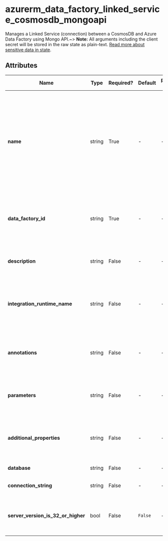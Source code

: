 # azurerm_data_factory_linked_service_cosmosdb_mongoapi

Manages a Linked Service (connection) between a CosmosDB and Azure Data Factory using Mongo API.~> **Note:** All arguments including the client secret will be stored in the raw state as plain-text. [Read more about sensitive data in state](/docs/state/sensitive-data.html).

## Attributes

| Name | Type | Required? | Default  | possible values | Description |
| ---- | ---- | --------- | -------- | ----------- | ----------- |
| **name** | string | True | -  |  -  | Specifies the name of the Data Factory Linked Service. Changing this forces a new resource to be created. Must be unique within a data factory. See the [Microsoft documentation](https://docs.microsoft.com/azure/data-factory/naming-rules) for all restrictions. | 
| **data_factory_id** | string | True | -  |  -  | The Data Factory ID in which to associate the Linked Service with. Changing this forces a new resource. | 
| **description** | string | False | -  |  -  | The description for the Data Factory Linked Service. | 
| **integration_runtime_name** | string | False | -  |  -  | The integration runtime reference to associate with the Data Factory Linked Service. | 
| **annotations** | string | False | -  |  -  | List of tags that can be used for describing the Data Factory Linked Service. | 
| **parameters** | string | False | -  |  -  | A map of parameters to associate with the Data Factory Linked Service. | 
| **additional_properties** | string | False | -  |  -  | A map of additional properties to associate with the Data Factory Linked Service. | 
| **database** | string | False | -  |  -  | The name of the database. | 
| **connection_string** | string | False | -  |  -  | The connection string. | 
| **server_version_is_32_or_higher** | bool | False | `False`  |  -  | Whether API server version is 3.2 or higher. Defaults to `false`. | 

